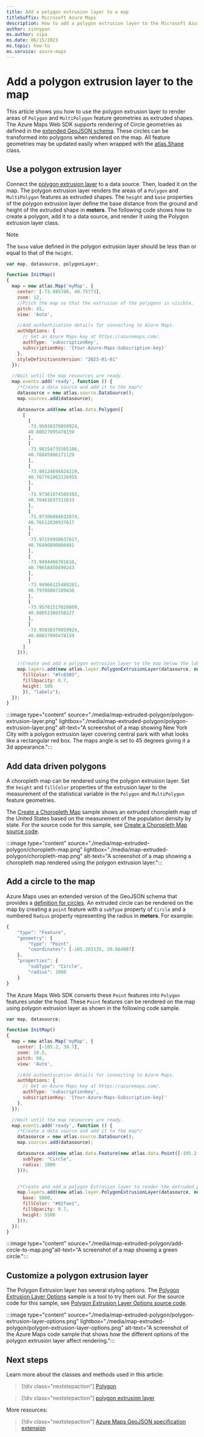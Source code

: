 ```yaml
---
title: Add a polygon extrusion layer to a map
titleSuffix: Microsoft Azure Maps
description: How to add a polygon extrusion layer to the Microsoft Azure Maps Web SDK.
author: sinnypan
ms.author: sipa
ms.date: 06/15/2023
ms.topic: how-to
ms.service: azure-maps
---
```


# Add a polygon extrusion layer to the map

This article shows you how to use the polygon extrusion layer to render areas of `Polygon` and `MultiPolygon` feature geometries as extruded shapes. The Azure Maps Web SDK supports rendering of Circle geometries as defined in the [extended GeoJSON schema]. These circles can be transformed into polygons when rendered on the map. All feature geometries may be updated easily when wrapped with the [atlas.Shape] class.

## Use a polygon extrusion layer

Connect the [polygon extrusion layer] to a data source. Then, loaded it on the map. The polygon extrusion layer renders the areas of a `Polygon` and `MultiPolygon` features as extruded shapes. The `height` and `base` properties of the polygon extrusion layer define the base distance from the ground and height of the extruded shape in **meters**. The following code shows how to create a polygon, add it to a data source, and render it using the Polygon extrusion layer class.

> [!NOTE]
> The `base` value defined in the polygon extrusion layer should be less than or equal to that of the `height`.

```javascript
var map, datasource, polygonLayer;

function InitMap()
{
  map = new atlas.Map('myMap', {
    center: [-73.985708, 40.75773],
    zoom: 12,
    //Pitch the map so that the extrusion of the polygons is visible.
    pitch: 45,
    view: 'Auto',

    //Add authentication details for connecting to Azure Maps.
    authOptions: {
      // Get an Azure Maps key at https://azuremaps.com/.
      authType: 'subscriptionKey',
      subscriptionKey: '{Your-Azure-Maps-Subscription-key}'
    },
    styleDefinitionsVersion: "2023-01-01"
  });

  //Wait until the map resources are ready.
  map.events.add('ready', function () {
    /*Create a data source and add it to the map*/
    datasource = new atlas.source.DataSource();
    map.sources.add(datasource);

    datasource.add(new atlas.data.Polygon([
      [
        [
        -73.95838379859924,
        40.80027995478159
        ],
        [
        -73.98154735565186,
        40.76845986171129
        ],
        [
        -73.98124694824219,
        40.767761062136955
        ],
        [
        -73.97361874580382,
        40.76461637311633
        ],
        [
        -73.97306084632874,
        40.76512830937617
        ],
        [
        -73.97259950637817,
        40.76490890860481
        ],
        [
        -73.9494466781616,
        40.79658450499243
        ],
        [
        -73.94966125488281,
        40.79708807289436
        ],
        [
        -73.95781517028809,
        40.80052360358227
        ],
        [
        -73.95838379859924,
        40.80027995478159
        ]
      ]
    ]));

    //Create and add a polygon extrusion layer to the map below the labels so that they are still readable.
    map.layers.add(new atlas.layer.PolygonExtrusionLayer(datasource, null, {
      fillColor: "#fc0303",
      fillOpacity: 0.7,
      height: 500
      }), "labels");
  });
}
```

:::image type="content" source="./media/map-extruded-polygon/polygon-extrusion-layer.png" lightbox="./media/map-extruded-polygon/polygon-extrusion-layer.png" alt-text="A screenshot of a map showing New York City with a polygon extrusion layer covering central park with what looks like a rectangular red box. The maps angle is set to 45 degrees giving it a 3d appearance.":::

<!------------------------------------------------------------
> [!VIDEO https://codepen.io/azuremaps/embed/wvvBpvE?height=265&theme-id=0&default-tab=js,result&editable=true]
------------------------------------------------------------>

## Add data driven polygons

A choropleth map can be rendered using the polygon extrusion layer. Set the `height` and `fillColor` properties of the extrusion layer to the measurement of the statistical variable in the `Polygon` and `MultiPolygon` feature geometries.

The [Create a Choropleth Map] sample shows an extruded choropleth map of the United States based on the measurement of the population density by state. For the source code for this sample, see [Create a Choropleth Map source code].

:::image type="content" source="./media/map-extruded-polygon/choropleth-map.png" lightbox="./media/map-extruded-polygon/choropleth-map.png" alt-text="A screenshot of a map showing a choropleth map rendered using the polygon extrusion layer.":::

<!------------------------------------------------------------
> [!VIDEO https://codepen.io/azuremaps/embed/eYYYNox?height=265&theme-id=0&default-tab=result&editable=true]
------------------------------------------------------------>

## Add a circle to the map

Azure Maps uses an extended version of the GeoJSON schema that provides a [definition for circles]. An extruded circle can be rendered on the map by creating a `point` feature with a `subType` property of `Circle` and a numbered `Radius` property representing the radius in **meters**. For example:

```javascript
{
    "type": "Feature",
    "geometry": {
        "type": "Point",
        "coordinates": [-105.203135, 39.664087]
    },
    "properties": {
        "subType": "Circle",
        "radius": 1000
    }
} 
```

The Azure Maps Web SDK converts these `Point` features into `Polygon` features under the hood. These `Point` features can be rendered on the map using polygon extrusion layer as shown in the following code sample.

```javascript
var map, datasource;

function InitMap()
{
  map = new atlas.Map('myMap', {
    center: [-105.2, 39.7],
    zoom: 10.5,
    pitch: 60,
    view: 'Auto',

    //Add authentication details for connecting to Azure Maps.
    authOptions: {
      // Get an Azure Maps key at https://azuremaps.com/.
      authType: 'subscriptionKey',
      subscriptionKey: '{Your-Azure-Maps-Subscription-key}'
    },
  });    

  //Wait until the map resources are ready.
  map.events.add('ready', function () {
    /*Create a data source and add it to the map*/
    datasource = new atlas.source.DataSource();
    map.sources.add(datasource);

    datasource.add(new atlas.data.Feature(new atlas.data.Point([-105.2, 39.7]), {
      subType: "Circle",
      radius: 1000
    }));


    /*Create and add a polygon Extrusion layer to render the extruded polygon to the map*/
    map.layers.add(new atlas.layer.PolygonExtrusionLayer(datasource, null, {
      base: 5000,
      fillColor: "#02fae1",
      fillOpacity: 0.7,
      height: 5500
    }));
  });
}
```

:::image type="content" source="./media/map-extruded-polygon/add-circle-to-map.png"alt-text="A screenshot of a map showing a green circle.":::

<!------------------------------------------------------------
> [!VIDEO https://codepen.io/azuremaps/embed/zYYYrxo?height=265&theme-id=0&default-tab=js,result&editable=true]
------------------------------------------------------------>

## Customize a polygon extrusion layer

The Polygon Extrusion layer has several styling options. The [Polygon Extrusion Layer Options] sample is a tool to try them out. For the source code for this sample, see [Polygon Extrusion Layer Options source code].

:::image type="content" source="./media/map-extruded-polygon/polygon-extrusion-layer-options.png" lightbox="./media/map-extruded-polygon/polygon-extrusion-layer-options.png" alt-text="A screenshot of the Azure Maps code sample that shows how the different options of the polygon extrusion layer affect rendering.":::
<!------------------------------------------------------------
> [!VIDEO //codepen.io/azuremaps/embed/PoogBRJ/?height=700&theme-id=0&default-tab=result]
------------------------------------------------------------>

## Next steps

Learn more about the classes and methods used in this article:

> [!div class="nextstepaction"]
> [Polygon]

> [!div class="nextstepaction"]
> [polygon extrusion layer]

More resources:

> [!div class="nextstepaction"]
> [Azure Maps GeoJSON specification extension]

[atlas.Shape]: /javascript/api/azure-maps-control/atlas.shape
[Azure Maps GeoJSON specification extension]: extend-geojson.md#circle
[Create a Choropleth Map source code]: https://github.com/Azure-Samples/AzureMapsCodeSamples/blob/main/Samples/Demos/Create%20a%20Choropleth%20Map/Create%20a%20Choropleth%20Map.html
[Create a Choropleth Map]: https://samples.azuremaps.com/?sample=create-a-choropleth-map
[definition for circles]: extend-geojson.md#circle
[extended GeoJSON schema]: extend-geojson.md#circle
[Polygon Extrusion Layer Options source code]: https://github.com/Azure-Samples/AzureMapsCodeSamples/blob/main/Samples/Polygons/Polygon%20Extrusion%20Layer%20Options/Polygon%20Extrusion%20Layer%20Options.html
[Polygon Extrusion Layer Options]: https://samples.azuremaps.com/?sample=polygon-extrusion-layer-options
[polygon extrusion layer]: /javascript/api/azure-maps-control/atlas.layer.polygonextrusionlayer
[Polygon]: /javascript/api/azure-maps-control/atlas.data.polygon
